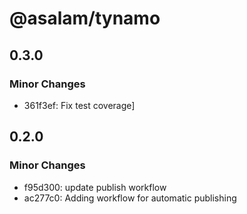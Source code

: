 # @asalam/tynamo

## 0.3.0

### Minor Changes

- 361f3ef: Fix test coverage]

## 0.2.0

### Minor Changes

- f95d300: update publish workflow
- ac277c0: Adding workflow for automatic publishing
